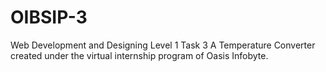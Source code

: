 # OIBSIP-3
Web Development and Designing
Level 1
Task 3
A Temperature Converter created under the virtual internship program of Oasis Infobyte.
